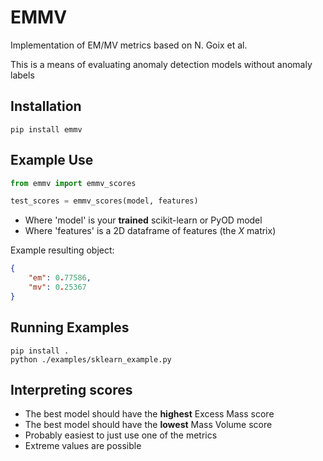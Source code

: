 # EMMV

Implementation of EM/MV metrics based on N. Goix et al.

This is a means of evaluating anomaly detection models without anomaly labels

## Installation

```shell
pip install emmv
```

## Example Use

```python
from emmv import emmv_scores

test_scores = emmv_scores(model, features)
```

- Where 'model' is your **trained** scikit-learn or PyOD model
- Where 'features' is a 2D dataframe of features (the *X* matrix)

Example resulting object:

```json
{ 
    "em": 0.77586,
    "mv": 0.25367
}
```

## Running Examples

```shell
pip install .
python ./examples/sklearn_example.py
```

## Interpreting scores

- The best model should have the **highest** Excess Mass score
- The best model should have the **lowest** Mass Volume score
- Probably easiest to just use one of the metrics
- Extreme values are possible
